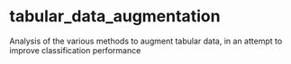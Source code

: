 # tabular_data_augmentation
Analysis of the various methods to augment tabular data, in an attempt to improve classification performance
